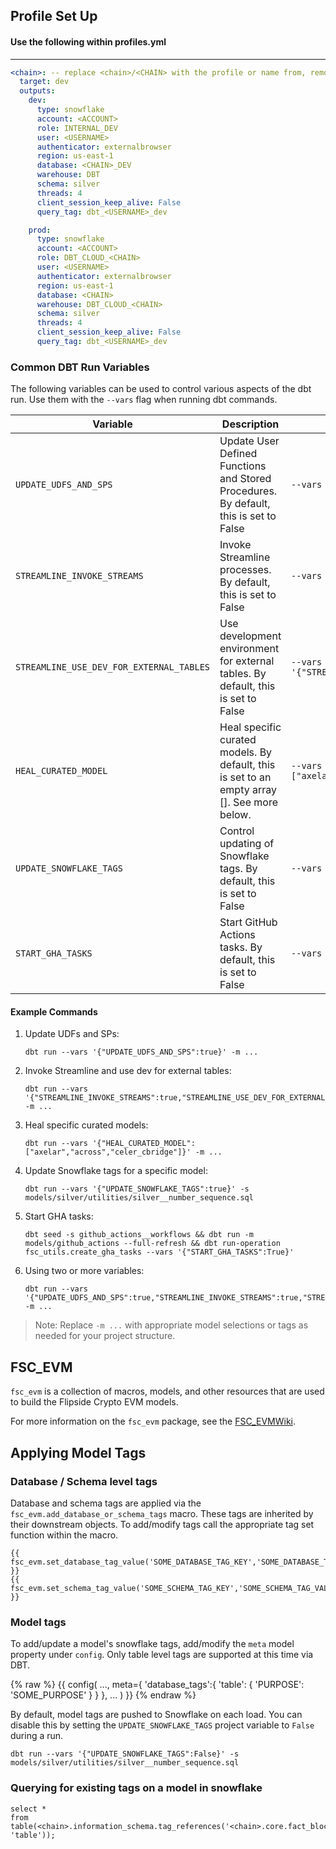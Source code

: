 ## Profile Set Up

#### Use the following within profiles.yml
----

```yml
<chain>: -- replace <chain>/<CHAIN> with the profile or name from, remove this comment in your yml
  target: dev
  outputs:
    dev:
      type: snowflake
      account: <ACCOUNT>
      role: INTERNAL_DEV
      user: <USERNAME>
      authenticator: externalbrowser
      region: us-east-1
      database: <CHAIN>_DEV
      warehouse: DBT
      schema: silver
      threads: 4
      client_session_keep_alive: False
      query_tag: dbt_<USERNAME>_dev

    prod:
      type: snowflake
      account: <ACCOUNT>
      role: DBT_CLOUD_<CHAIN>
      user: <USERNAME>
      authenticator: externalbrowser
      region: us-east-1
      database: <CHAIN>
      warehouse: DBT_CLOUD_<CHAIN>
      schema: silver
      threads: 4
      client_session_keep_alive: False
      query_tag: dbt_<USERNAME>_dev
```

### Common DBT Run Variables

The following variables can be used to control various aspects of the dbt run. Use them with the `--vars` flag when running dbt commands.

| Variable | Description | Example Usage |
|----------|-------------|---------------|
| `UPDATE_UDFS_AND_SPS` | Update User Defined Functions and Stored Procedures. By default, this is set to False | `--vars '{"UPDATE_UDFS_AND_SPS":true}'` |
| `STREAMLINE_INVOKE_STREAMS` | Invoke Streamline processes. By default, this is set to False | `--vars '{"STREAMLINE_INVOKE_STREAMS":true}'` |
| `STREAMLINE_USE_DEV_FOR_EXTERNAL_TABLES` | Use development environment for external tables. By default, this is set to False | `--vars '{"STREAMLINE_USE_DEV_FOR_EXTERNAL_TABLES":true}'` |
| `HEAL_CURATED_MODEL` | Heal specific curated models. By default, this is set to an empty array []. See more below. | `--vars '{"HEAL_CURATED_MODEL":["axelar","across","celer_cbridge"]}'` |
| `UPDATE_SNOWFLAKE_TAGS` | Control updating of Snowflake tags. By default, this is set to False | `--vars '{"UPDATE_SNOWFLAKE_TAGS":false}'` |
| `START_GHA_TASKS` | Start GitHub Actions tasks. By default, this is set to False | `--vars '{"START_GHA_TASKS":true}'` |

#### Example Commands

1. Update UDFs and SPs:
   ```
   dbt run --vars '{"UPDATE_UDFS_AND_SPS":true}' -m ...
   ```

2. Invoke Streamline and use dev for external tables:
   ```
   dbt run --vars '{"STREAMLINE_INVOKE_STREAMS":true,"STREAMLINE_USE_DEV_FOR_EXTERNAL_TABLES":true}' -m ...
   ```

3. Heal specific curated models:
   ```
   dbt run --vars '{"HEAL_CURATED_MODEL":["axelar","across","celer_cbridge"]}' -m ...
   ```

4. Update Snowflake tags for a specific model:
   ```
   dbt run --vars '{"UPDATE_SNOWFLAKE_TAGS":true}' -s models/silver/utilities/silver__number_sequence.sql
   ```

5. Start GHA tasks:
   ```
   dbt seed -s github_actions__workflows && dbt run -m models/github_actions --full-refresh && dbt run-operation fsc_utils.create_gha_tasks --vars '{"START_GHA_TASKS":True}'
   ```

6. Using two or more variables:
   ```
   dbt run --vars '{"UPDATE_UDFS_AND_SPS":true,"STREAMLINE_INVOKE_STREAMS":true,"STREAMLINE_USE_DEV_FOR_EXTERNAL_TABLES":true}' -m ...
   ```

> Note: Replace `-m ...` with appropriate model selections or tags as needed for your project structure.

## FSC_EVM

`fsc_evm` is a collection of macros, models, and other resources that are used to build the Flipside Crypto EVM models.

For more information on the `fsc_evm` package, see the [FSC_EVMWiki](https://github.com/FlipsideCrypto/fsc-evm/wiki).

## Applying Model Tags

### Database / Schema level tags

Database and schema tags are applied via the `fsc_evm.add_database_or_schema_tags` macro.  These tags are inherited by their downstream objects.  To add/modify tags call the appropriate tag set function within the macro.

```
{{ fsc_evm.set_database_tag_value('SOME_DATABASE_TAG_KEY','SOME_DATABASE_TAG_VALUE') }}
{{ fsc_evm.set_schema_tag_value('SOME_SCHEMA_TAG_KEY','SOME_SCHEMA_TAG_VALUE') }}
```

### Model tags

To add/update a model's snowflake tags, add/modify the `meta` model property under `config`.  Only table level tags are supported at this time via DBT.

{% raw %}
{{ config(
    ...,
    meta={
        'database_tags':{
            'table': {
                'PURPOSE': 'SOME_PURPOSE'
            }
        }
    },
    ...
) }}
{% endraw %}

By default, model tags are pushed to Snowflake on each load. You can disable this by setting the `UPDATE_SNOWFLAKE_TAGS` project variable to `False` during a run.

```
dbt run --vars '{"UPDATE_SNOWFLAKE_TAGS":False}' -s models/silver/utilities/silver__number_sequence.sql
```

### Querying for existing tags on a model in snowflake

```
select *
from table(<chain>.information_schema.tag_references('<chain>.core.fact_blocks', 'table'));
```